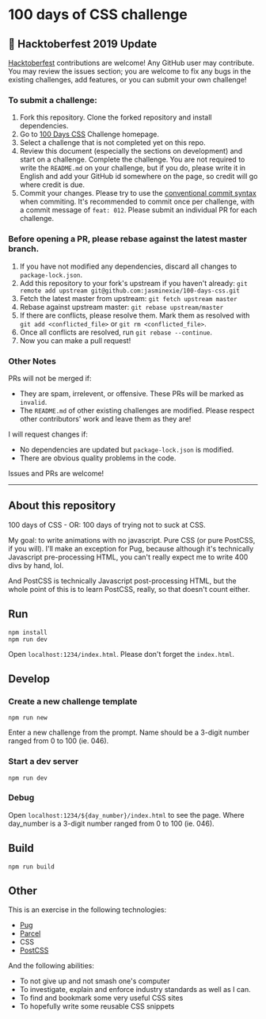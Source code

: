 # 100 days of CSS challenge

## 🎃 Hacktoberfest 2019 Update

[Hacktoberfest](https://hacktoberfest.digitalocean.com/) contributions are welcome! Any GitHub user may contribute. You may review the issues section; you are welcome to fix any bugs in the existing challenges, add features, or you can submit your own challenge!

### To submit a challenge:

1. Fork this repository. Clone the forked repository and install dependencies.
2. Go to [100 Days CSS](https://100dayscss.com/) Challenge homepage.
3. Select a challenge that is not completed yet on this repo.
4. Review this document (especially the sections on development) and start on a challenge. Complete the challenge. You are not required to write the `README.md` on your challenge, but if you do, please write it in English and add your GitHub id somewhere on the page, so credit will go where credit is due.
5. Commit your changes. Please try to use the [conventional commit syntax](https://github.com/conventional-commits/conventionalcommits.org) when commiting. It's recommended to commit once per challenge, with a commit message of `feat: 012`. Please submit an individual PR for each challenge.

### Before opening a PR, please rebase against the latest master branch.

1. If you have not modified any dependencies, discard all changes to `package-lock.json`.
2. Add this repository to your fork's upstream if you haven't already: `git remote add upstream git@github.com:jasminexie/100-days-css.git`
3. Fetch the latest master from upstream: `git fetch upstream master`
4. Rebase against upstream master: `git rebase upstream/master`
5. If there are conflicts, please resolve them. Mark them as resolved with `git add <conflicted_file>` or `git rm <conflicted_file>`.
6. Once all conflicts are resolved, run `git rebase --continue`.
7. Now you can make a pull request!

### Other Notes

PRs will not be merged if:

* They are spam, irrelevent, or offensive. These PRs will be marked as `invalid`.
* The `README.md` of other existing challenges are modified. Please respect other contributors' work and leave them as they are!

I will request changes if:

* No dependencies are updated but `package-lock.json` is modified.
* There are obvious quality problems in the code.

Issues and PRs are welcome!

---

## About this repository

100 days of CSS - OR: 100 days of trying not to suck at CSS.

My goal: to write animations with no javascript. Pure CSS (or pure PostCSS, if you will).
I'll make an exception for Pug, because although it's technically Javascript pre-processing
HTML, you can't really expect me to write 400 divs by hand, lol.

And PostCSS is technically Javascript post-processing HTML, but the whole point of this is
to learn PostCSS, really, so that doesn't count either.

## Run

```$xslt
npm install
npm run dev
```

Open `localhost:1234/index.html`. Please don't forget the `index.html`.

## Develop

### Create a new challenge template

```$xslt
npm run new
```

Enter a new challenge from the prompt. Name should be a 3-digit number ranged from 0 to 100 
(ie. 046).

### Start a dev server

```$xslt
npm run dev
```

### Debug

Open `localhost:1234/${day_number}/index.html` to see the page. Where day_number is a 3-digit 
number ranged from 0 to 100 (ie. 046).

## Build

```$xslt
npm run build
```

## Other

This is an exercise in the following technologies:

* [Pug](https://pugjs.org)
* [Parcel](https://parceljs.org)
* CSS
* [PostCSS](https://postcss.org)

And the following abilities:

* To not give up and not smash one's computer
* To investigate, explain and enforce industry standards as well as I can.
* To find and bookmark some very useful CSS sites
* To hopefully write some reusable CSS snippets
